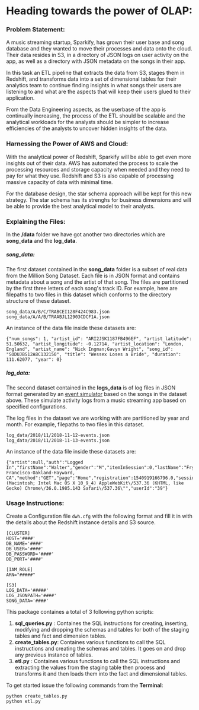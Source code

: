 # Heading towards the power of OLAP:

### Problem Statement:
A music streaming startup, Sparkify, has grown their user base and song database and they wanted to move their processes and data onto the cloud. Their data resides in S3, in a directory of JSON logs on user activity on the app, as well as a directory with JSON metadata on the songs in their app.

In this task an ETL pipeline that extracts the data from S3, stages them in Redshift, and transforms data into a set of dimensional tables for their analytics team to continue finding insights in what songs their users are listening to and what are the aspects that will keep their users glued to their application. 

From the Data Engineering aspects, as the userbase of the app is continually increasing, the process of the ETL should be scalable and the analytical workloads for the analysts should be simpler to increase efficiencies of the analysts to uncover hidden insights of the data. 

### Harnessing the Power of AWS and Cloud:

With the analytical power of Redshift, Sparkify will be able to get even more insights out of their data. AWS has automated the process to scale the processing resources and storage capacity when needed and they need to pay for what they use. Redshift and S3 is also capable of processing massive capacity of data with minimal time.

For the database design, the star schema approach will be kept for this new strategy. The star schema has its strenghs for business dimensions and will be able to provide the best analytical model to their analysts. 

### Explaining the Files:

In the **/data** folder we have got another two directories which are **song_data** and the **log_data**. 

##### song_data: 
The first dataset contained in the **song_data** folder is a subset of real data from the Million Song Dataset. Each file is 
in JSON format and contains metadata about a song and the artist of that song. The files are partitioned by the first three 
letters of each song's track ID. For example, here are filepaths to two files in this dataset which conforms to the directory 
structure of these dataset.
```
song_data/A/B/C/TRABCEI128F424C983.json
song_data/A/A/B/TRAABJL12903CDCF1A.json
```
An instance of the data file inside these datasets are: 
```
{"num_songs": 1, "artist_id": "ARI2JSK1187FB496EF", "artist_latitude": 51.50632, "artist_longitude": -0.12714, "artist_location": "London, England", "artist_name": "Nick Ingman;Gavyn Wright", "song_id": "SODUJBS12A8C132150", "title": "Wessex Loses a Bride", "duration": 111.62077, "year": 0}
```

##### log_data:
The second dataset contained in the **logs_data** is of log files in JSON format generated by an [event simulator]('https://github.com/Interana/eventsim') based on the songs in the dataset above. These simulate activity logs from 
a music streaming app based on specified configurations.

The log files in the dataset we are working with are partitioned by year and month. For example, filepaths to two 
files in this dataset.

```
log_data/2018/11/2018-11-12-events.json
log_data/2018/11/2018-11-13-events.json
```
An instance of the data file inside these datasets are:
```
{"artist":null,"auth":"Logged In","firstName":"Walter","gender":"M","itemInSession":0,"lastName":"Frye","length":null,"level":"free","location":"San Francisco-Oakland-Hayward, CA","method":"GET","page":"Home","registration":1540919166796.0,"sessionId":38,"song":null,"status":200,"ts":1541105830796,"userAgent":"\"Mozilla\/5.0 (Macintosh; Intel Mac OS X 10_9_4) AppleWebKit\/537.36 (KHTML, like Gecko) Chrome\/36.0.1985.143 Safari\/537.36\"","userId":"39"}
```

### Usage Instructions:
Create a Configuration file `dwh.cfg` with the following format and fill it in with the details about the Redshift instance details and S3 source.
```
[CLUSTER]
HOST='####'
DB_NAME='####'
DB_USER='####'
DB_PASSWORD='####'
DB_PORT='####'

[IAM_ROLE]
ARN="#####"

[S3]
LOG_DATA='#####'
LOG_JSONPATH='####'
SONG_DATA='####'
```
This package containes a total of 3 following python scripts:
     
  1. **sql_queries.py** : Containes the SQL instructions for creating, inserting, modifying and dropping the schemas and tables for both of the staging                             tables and fact and dimension tables.
  2. **create_tables.py**: Containes various functions to call the SQL instructions and creating the schemas and tables. It goes on and drop any previous                            instance of tables. 
  3. **etl.py** :          Containes various functions to call the SQL instructions and extracting the values from the staging table then process and                                transforms it and then loads them into the fact and dimensional tables.
  
To get started issue the following commands from the **Terminal**:
```
python create_tables.py
python etl.py
```